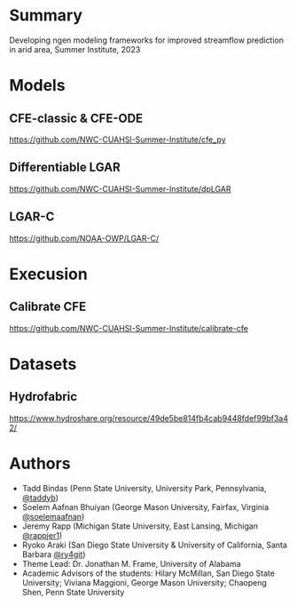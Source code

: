 # Summary
Developing ngen modeling frameworks for improved streamflow prediction in arid area, Summer Institute, 2023

# Models
## CFE-classic & CFE-ODE
https://github.com/NWC-CUAHSI-Summer-Institute/cfe_py

## Differentiable LGAR
https://github.com/NWC-CUAHSI-Summer-Institute/dpLGAR

## LGAR-C
https://github.com/NOAA-OWP/LGAR-C/

# Execusion 
## Calibrate CFE
https://github.com/NWC-CUAHSI-Summer-Institute/calibrate-cfe

# Datasets
## Hydrofabric
https://www.hydroshare.org/resource/49de5be814fb4cab9448fdef99bf3a42/


# Authors
- Tadd Bindas (Penn State University, University Park, Pennsylvania, [@taddyb](https://github.com/taddyb))
- Soelem Aafnan Bhuiyan (George Mason University, Fairfax, Virginia [@soelemaafnan](https://github.com/soelemaafnan))
- Jeremy Rapp (Michigan State University, East Lansing, Michigan [@rappjer1](https://github.com/rappjer1))
- Ryoko Araki (San Diego State University & University of California, Santa Barbara [@ry4git](https://github.com/RY4GIT/))
- Theme Lead: Dr. Jonathan M. Frame, University of Alabama
- Academic Advisors of the students: Hilary McMillan, San Diego State University; Viviana Maggioni, George Mason University; Chaopeng Shen, Penn State University
